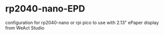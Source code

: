 # rp2040-nano-EPD
configuration for rp2040-nano or  rpi pico to use with 2.13" ePaper display from WeAct Studio
